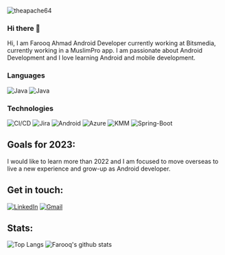 <p align="left"><img src="https://komarev.com/ghpvc/?username=farooqahmadm1&label=Profile%20views&color=0e75b6&style=flat"
                     alt="theapache64"/></p>
                     
### Hi there 👋
Hi, I am Farooq Ahmad Android Developer currently working at Bitsmedia, currently working in a MuslimPro app. I am passionate about Android Development and I love learning Android and mobile development.

### Languages
![Java](https://img.shields.io/badge/-Java-000?&logo=Java&logoColor=007396)
![Java](https://img.shields.io/badge/-Kotlin-000?&logo=Kotlin&logoColor=007396)

### Technologies

![CI/CD](https://img.shields.io/badge/-CI%2FCD-000?&logo=CircleCI&logoColor=888)
![Jira](https://img.shields.io/badge/-Jira-000?&logo=Jira-Software&logoColor=0052CC)
![Android](https://img.shields.io/badge/-Android-000?&logo=Android)
![Azure](https://img.shields.io/badge/-Azure-000?&logo=Azuree&logoColor=0052CC)
![KMM](https://img.shields.io/badge/-KMM-000?&logo=KMM&logoColor=007396)
![Spring-Boot](https://img.shields.io/badge/-SpringBoot-000?&logo=SpringBoot&logoColor=007396)

## Goals for 2023:
I would like to learn more than 2022 and I am focused to move overseas to live a new experience and grow-up as Android developer.

## Get in touch:
[![LinkedIn](https://img.shields.io/badge/LinkedIn-0077B5?style=for-the-badge&logo=linkedin&logoColor=white)](https://www.linkedin.com/in/farooq-ahmad-98bb5b11a/)
[![Gmail](https://img.shields.io/badge/Gmail-D14836?style=for-the-badge&logo=gmail&logoColor=white)](mailto:farooqahmadm1@gmail.com)

## Stats:
![Top Langs](https://github-readme-stats.vercel.app/api/top-langs/?username=farooqahmadm1&count_private=true&theme=dark&hide_border=true&bg_color=0d1117)
![Farooq's github stats](https://github-readme-stats.vercel.app/api?username=farooqahmadm1&show_icons=true&count_private=true&theme=dark&hide_border=false&bg_color=0d1117&show_owner=true)
